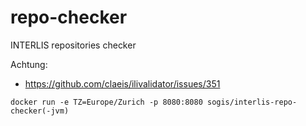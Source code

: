 # repo-checker
INTERLIS repositories checker

Achtung:
- https://github.com/claeis/ilivalidator/issues/351



```
docker run -e TZ=Europe/Zurich -p 8080:8080 sogis/interlis-repo-checker(-jvm)
```
